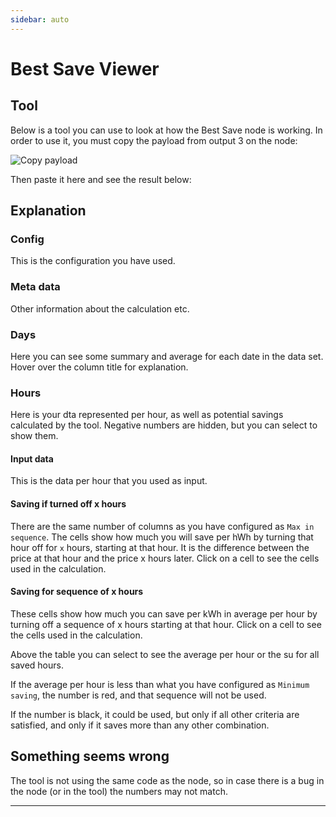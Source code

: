 ```yaml
---
sidebar: auto
---
```


# Best Save Viewer

## Tool

Below is a tool you can use to look at how the Best Save node is working.
In order to use it, you must copy the payload from output 3 on the node:

![Copy payload](../images/copy-payload-best-save.png)

Then paste it here and see the result below:

<BestSaveVerificator/>

###

<AdsenseAdd type="artikkel"/>

## Explanation

### Config

This is the configuration you have used.

### Meta data

Other information about the calculation etc.

### Days

Here you can see some summary and average for each date in the data set. Hover over the column title for explanation.


<AdsenseAdd type="artikkel"/>

### Hours

Here is your dta represented per hour, as well as potential savings calculated by the tool. Negative numbers are hidden, but you can select to show them.

#### Input data

This is the data per hour that you used as input.

#### Saving if turned off x hours

There are the same number of columns as you have configured as `Max in sequence`.
The cells show how much you will save per hWh by turning that hour off for `x` hours,
starting at that hour. It is the difference between the price at that hour and the price x hours later. Click on a cell to see the cells used in the calculation.

<AdsenseAdd type="artikkel"/>

#### Saving for sequence of x hours

These cells show how much you can save per kWh in average per hour by turning off a sequence of x hours starting at that hour. Click on a cell to see the cells used in the calculation.

Above the table you can select to see the average per hour or the su for all saved hours.

If the average per hour is less than what you have configured as `Minimum saving`, the number is red, and that sequence will not be used.

If the number is black, it could be used, but only if all other criteria are satisfied, and only if it saves more than any other combination.

###

<AdsenseAdd type="artikkel"/>

## Something seems wrong

The tool is not using the same code as the node, so in case there is a bug in the node (or in the tool) the numbers may not match.

<hr/>

<DonateButtons/>
